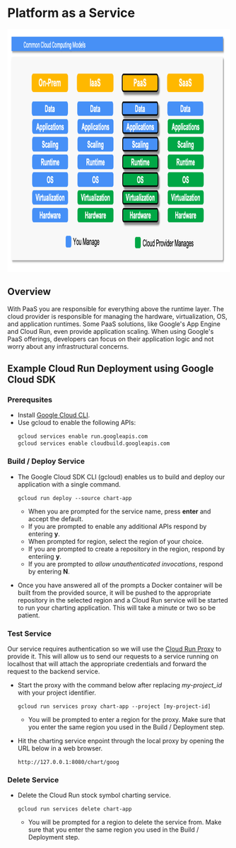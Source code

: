 # Platform as a Service

<img src="../images/models3.png" alt="On Nooo!" witdh="550" height="550">

## Overview
With PaaS you are responsible for everything above the runtime layer.  The cloud provider is responsible for managing the hardware, virtualization, OS, and application runtimes. Some PaaS solutions, like Google's App Engine and Cloud Run, even provide application scaling. When using Google's PaaS offerings, developers can focus on their application logic and not worry about any infrastructural concerns. 



## Example Cloud Run Deployment using Google Cloud SDK

### Prerequsites
* Install [Google Cloud CLI](https://cloud.google.com/sdk?hl=en).
* Use gcloud to enable the following APIs:
  ```
  gcloud services enable run.googleapis.com
  gcloud services enable cloudbuild.googleapis.com
  ```

### Build / Deploy Service
* The Google Cloud SDK CLI (gcloud) enables us to build and deploy our application with a single command.
  ```
  gcloud run deploy --source chart-app
  ```
  * When you are prompted for the service name, press __enter__ and accept the default.
  * If you are prompted to enable any additional APIs respond by entering __y__.
  * When prompted for region, select the region of your choice.
  * If you are prompted to create a repository in the region, respond by enteriing __y__.
  * If you are prompted to *allow unauthenticated invocations*, respond by entering __N__.

* Once you have answered all of the prompts a Docker container will be built from the provided source, it will be pushed to the appropriate repository in the selected region and a Cloud Run service will be started to run your charting application.  This will take a minute or two so be patient.

### Test Service
Our service requires authentication so we will use the [Cloud Run Proxy](https://cloud.google.com/sdk/gcloud/reference/run/services/proxy) to provide it.  This will allow us to send our requests to a service running on localhost that will attach the appropriate credentials and forward the request to the backend service.
* Start the proxy with the command below after replacing *my-project_id* with your project identifier.
  ```
  gcloud run services proxy chart-app --project [my-project-id]
  ```
  * You will be prompted to enter a region for the proxy.  Make sure that you enter the same region you used in the Build / Deployment step.
    
* Hit the charting service enpoint through the local proxy by opening the URL below in a web browser.
  ```
  http://127.0.0.1:8080/chart/goog
  ```
### Delete Service
* Delete the Cloud Run stock symbol charting service.
  ```
  gcloud run services delete chart-app
  ```
  * You will be prompted for a region to delete the service from. Make sure that you enter the same region you used in the Build / Deployment step.
